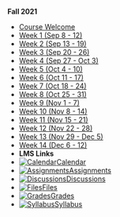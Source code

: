 **Fall 2021**

- [Course Welcome](213/course-welcome)
- [Week 1 (Sep 8 - 12)](213/week-01)
- [Week 2 (Sep 13 - 19)](213/week-02)
- [Week 3 (Sep 20 - 26)](213/week-03)
- [Week 4 (Sep 27 - Oct 3)](213/week-04)
- [Week 5 (Oct 4 - 10)](213/week-05)
- [Week 6 (Oct 11 - 17)](213/week-06)
- [Week 7 (Oct 18 - 24)](213/week-07)
- [Week 8 (Oct 25 - 31)](213/week-08)
- [Week 9 (Nov 1 - 7)](213/week-09)
- [Week 10 (Nov 8 - 14)](213/week-10)
- [Week 11 (Nov 15 - 21)](213/week-11)
- [Week 12 (Nov 22 - 28)](213/week-12)
- [Week 13 (Nov 29 - Dec 5)](213/week-13)
- [Week 14 (Dec 6 - 12)](213/week-14)
- **LMS Links**
 - [![Calendar](https://icongr.am/fontawesome/calendar.svg?size=16&color=6D6F71)Calendar](https://canvas.sfu.ca/calendar)
 - [![Assignments](https://icongr.am/fontawesome/pencil.svg?size=16&color=6D6F71)Assignments](https://canvas.sfu.ca/courses/64326/assignments)
 - [![Discussions](https://icongr.am/fontawesome/comments-o.svg?size=16&color=6D6F71)Discussions](https://canvas.sfu.ca/courses/64326/discussion_topics)
 - [![Files](https://icongr.am/fontawesome/folder.svg?size=16&color=6D6F71)Files](https://canvas.sfu.ca/courses/64326/files)
 - [![Grades](https://icongr.am/fontawesome/calculator.svg?size=16&color=6D6F71)Grades](https://canvas.sfu.ca/courses/64326/gradebook)
 - [![Syllabus](https://icongr.am/fontawesome/list.svg?size=16&color=6D6F71)Syllabus](https://canvas.sfu.ca/courses/64326/assignments/syllabus)  

<br>

<style>
  :root {

    --link-color: #CC0633;
    --link-text-decoration: none;
    --link-text-decoration--hover: underline;
    --pagination-title-color: #CC0633;

  }

  .markdown-section {
    padding: 1rem 40px;
  }

  @media (prefers-color-scheme: dark) {
    :root {

        --link-color: #c8494f!important;
        --link-text-decoration: none!important;
        --link-text-decoration--hover: underline!important;

        --sidebar-name-color: #c8494f!important;
        --sidebar-nav-link-color: #b2b4b4!important;
        --sidebar-nav-link-color--active: #c8494f!important;
        --sidebar-nav-link-border-color--active: #c8494f!important;

        --sidebar-nav-pagelink-background:
            no-repeat 2px calc(50% - 2.5px) / 6px 5px linear-gradient(45deg, transparent 2.75px, #757575 2.75px 4.25px, transparent 4px), no-repeat 2px calc(50% + 2.5px) / 6px 5px linear-gradient(135deg, transparent 2.75px, #757575 2.75px 4.25px, transparent 4px)!important;
        --sidebar-nav-pagelink-background--active:
            no-repeat 0px center / 5px 6px linear-gradient(225deg, transparent 2.75px, #c8494f 2.75px 4.25px, transparent 4.25px), no-repeat 5px center / 5px 6px linear-gradient(135deg, transparent 2.75px, #c8494f 2.75px 4.25px, transparent 4.25px)!important;
        --sidebar-nav-pagelink-background--collapse:
            no-repeat 2px calc(50% - 2.5px) / 6px 5px linear-gradient(45deg, transparent 2.75px, #c8494f 2.75px 4.25px, transparent 4px), no-repeat 2px calc(50% + 2.5px) / 6px 5px linear-gradient(135deg, transparent 2.75px, #c8494f 2.75px 4.25px, transparent 4px)!important;
        --sidebar-nav-pagelink-background--loaded:
            no-repeat 0px center / 5px 6px linear-gradient(225deg, transparent 2.75px, #c8494f 2.75px 4.25px, transparent 4.25px), no-repeat 5px center / 5px 6px linear-gradient(135deg, transparent 2.75px, #c8494f 2.75px 4.25px, transparent 4.25px)!important;

        --navbar-root-color: #B2B4B4!important;
        --navbar-root-color--active: #c8494f!important;

        --pagination-title-color: #c8494f!important;
        }
    }

</style>
